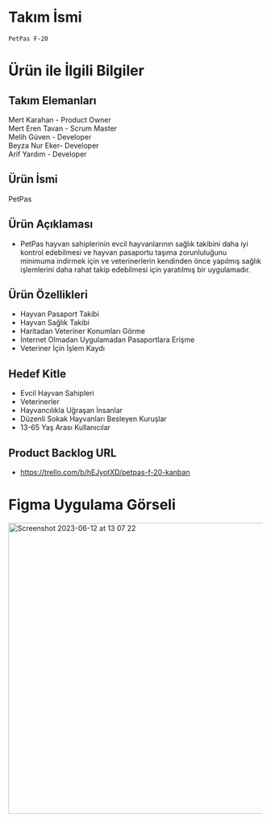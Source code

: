 # Takım İsmi

    PetPas F-20
  
  
# Ürün ile İlgili Bilgiler
 ## Takım Elemanları
  Mert Karahan - Product Owner  
  Mert Eren Tavan - Scrum Master   
  Melih Güven - Developer  
  Beyza Nur Eker- Developer  
  Arif Yardım - Developer

 ## Ürün İsmi
  
  PetPas 
  
 ## Ürün Açıklaması

- PetPas hayvan sahiplerinin evcil hayvanlarının sağlık takibini daha iyi kontrol edebilmesi ve hayvan pasaportu taşıma zorunluluğunu minimuma indirmek için ve veterinerlerin kendinden önce yapılmış sağlık işlemlerini daha rahat takip edebilmesi için yaratılmış bir uygulamadır.

## Ürün Özellikleri

- Hayvan Pasaport Takibi
- Hayvan Sağlık Takibi
- Haritadan Veteriner Konumları Görme
- İnternet Olmadan Uygulamadan Pasaportlara Erişme
- Veteriner İçin İşlem Kaydı

## Hedef Kitle
- Evcil Hayvan Sahipleri
- Veterinerler
- Hayvancılıkla Uğraşan İnsanlar
- Düzenli Sokak Hayvanları Besleyen Kuruşlar
- 13-65 Yaş Arası Kullanıcılar

## Product Backlog URL

- https://trello.com/b/hEJyotXD/petpas-f-20-kanban

# Figma Uygulama Görseli
<img width="577" alt="Screenshot 2023-06-12 at 13 07 22" src="https://github.com/mertkarahan955/PetPas/assets/112320373/e8617953-a577-4cc2-b04f-5fd3efb197c7">



  
